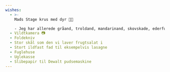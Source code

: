 ```yaml
---
wishes:
  - >-
    Mads Stage krus med dyr 🦆🐰

    - Jeg har allerede gråand, troldand, mandarinand, skovskade, ederfugl og taffeland.
  - Vildtkamera 📷
  - Foldekniv
  - Stor skål som den vi laver frugtsalat i
  - Stort ildfast fad til eksempelvis lasagne
  - Fuglehuse
  - Uglekasse
  - Slibepapir til Dewalt pudsemaskine
---
```

